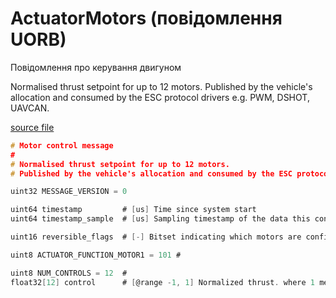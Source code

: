 # ActuatorMotors (повідомлення UORB)

Повідомлення про керування двигуном

Normalised thrust setpoint for up to 12 motors.
Published by the vehicle's allocation and consumed by the ESC protocol drivers e.g. PWM, DSHOT, UAVCAN.

[source file](https://github.com/PX4/PX4-Autopilot/blob/main/msg/versioned/ActuatorMotors.msg)

```c
# Motor control message
#
# Normalised thrust setpoint for up to 12 motors.
# Published by the vehicle's allocation and consumed by the ESC protocol drivers e.g. PWM, DSHOT, UAVCAN.

uint32 MESSAGE_VERSION = 0

uint64 timestamp         # [us] Time since system start
uint64 timestamp_sample  # [us] Sampling timestamp of the data this control response is based on

uint16 reversible_flags  # [-] Bitset indicating which motors are configured to be reversible

uint8 ACTUATOR_FUNCTION_MOTOR1 = 101 #

uint8 NUM_CONTROLS = 12  #
float32[12] control      # [@range -1, 1] Normalized thrust. where 1 means maximum positive thrust, -1 maximum negative (if not supported by the output, <0 maps to NaN). NaN maps to disarmed (stop the motors)

```

